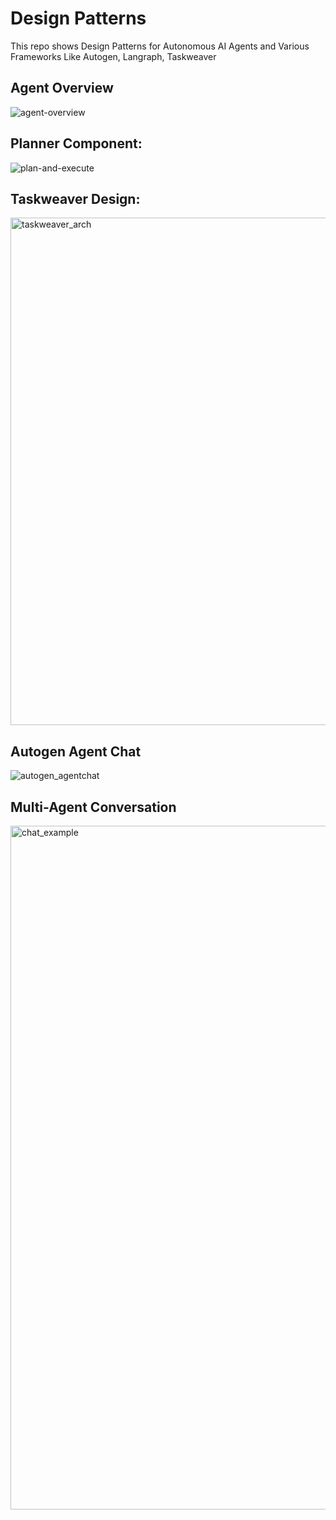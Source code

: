 # Design Patterns
This repo shows Design Patterns for Autonomous AI Agents and Various Frameworks Like Autogen, Langraph, Taskweaver

## Agent Overview
![agent-overview](https://github.com/NisaarAgharia/AI-Agents/assets/22457544/af916581-eb72-4412-a208-77de24ed7d23)

## Planner Component:
![plan-and-execute](https://github.com/NisaarAgharia/Design-AI-Agents/assets/22457544/4361972e-acaa-427a-96c7-37d842c42448)

## Taskweaver Design:
<img width="812" alt="taskweaver_arch" src="https://github.com/NisaarAgharia/AI-Agents/assets/22457544/0157a33b-a50e-4990-bbe5-c2c5c104d856">

## Autogen Agent Chat
![autogen_agentchat](https://github.com/NisaarAgharia/AI-Agents/assets/22457544/1cd7ba29-2ad5-4fa6-94b2-c5e45a6c7eb9)

## Multi-Agent Conversation
<img width="1094" alt="chat_example" src="https://github.com/NisaarAgharia/AI-Agents/assets/22457544/04daadfa-abc4-4548-9f6e-b9425f25c4cb">
